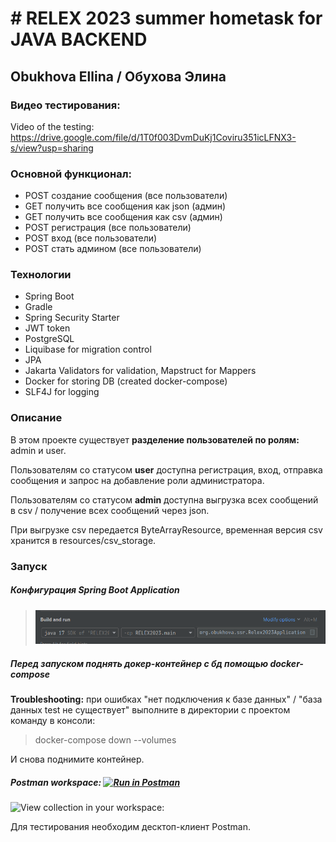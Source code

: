 # # RELEX 2023 summer hometask for JAVA BACKEND
## Obukhova Ellina / Обухова Элина
### Видео тестирования:
Video of the testing: https://drive.google.com/file/d/1T0f003DvmDuKj1Coviru351icLFNX3-s/view?usp=sharing

### Основной функционал:

- POST создание сообщения (все пользователи)
- GET получить все сообщения как json (админ)
- GET получить все сообщения как csv (админ)
- POST регистрация (все пользователи)
- POST вход (все пользователи)
- POST стать админом (все пользователи)

### Технологии
- Spring Boot
- Gradle
- Spring Security Starter
- JWT token
- PostgreSQL
- Liquibase for migration control
- JPA
- Jakarta Validators for validation, Mapstruct for Mappers
- Docker for storing DB (created docker-compose)
- SLF4J for logging

### Описание

В этом проекте существует **разделение пользователей по ролям:** admin и user.

Пользователям со статусом **user** доступна регистрация, вход, отправка сообщения и запрос на добавление роли администратора.

Пользователям со статусом **admin** доступна выгрузка всех сообщений в csv / получение всех сообщений через json.

При выгрузке csv передается ByteArrayResource, временная версия csv хранится в resources/csv_storage.

### Запуск
##### Конфигурация Spring Boot Application
> <img src="Pasted image 20230713125437.png">
##### Перед запуском поднять докер-контейнер с бд помощью docker-compose

**Troubleshooting:** при ошибках "нет подключения к базе данных" / "база данных test не существует" выполните в директории с проектом команду в консоли:

> docker-compose down --volumes

И снова поднимите контейнер.

##### Postman workspace: [![Run in Postman](https://run.pstmn.io/button.svg)](https://app.getpostman.com/run-collection/16916558-e7081c88-5d5b-4791-b109-a737318d7cc3?action=collection%2Ffork&source=rip_markdown&collection-url=entityId%3D16916558-e7081c88-5d5b-4791-b109-a737318d7cc3%26entityType%3Dcollection%26workspaceId%3D5fb6f1e9-c29c-4089-85b4-3422c977a967)
![View collection in your workspace:](https://github.com/WriteWrote/RELEX2023_homework/assets/45429218/5811ae46-0bb6-4a40-b62f-9994aabf02a7)

Для тестирования необходим десктоп-клиент Postman.

